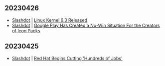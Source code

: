 ## 20230426
- [Slashdot](https://linux.slashdot.org/) | [Linux Kernel 6.3 Released](https://linux.slashdot.org/story/23/04/26/0023238/linux-kernel-63-released?utm_source=rss1.0mainlinkanon&utm_medium=feed)
- [Slashdot](https://developers.slashdot.org/) | [Google Play Has Created a No-Win Situation For the Creators of Icon Packs](https://developers.slashdot.org/story/23/04/25/2049219/google-play-has-created-a-no-win-situation-for-the-creators-of-icon-packs?utm_source=rss1.0mainlinkanon&utm_medium=feed)

## 20230425
- [Slashdot](https://linux.slashdot.org/) | [Red Hat Begins Cutting 'Hundreds of Jobs'](https://linux.slashdot.org/story/23/04/24/2220256/red-hat-begins-cutting-hundreds-of-jobs?utm_source=rss1.0mainlinkanon&utm_medium=feed)

